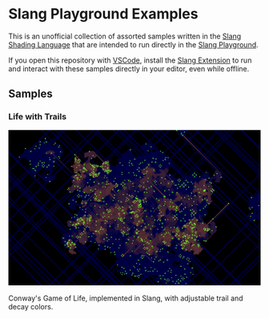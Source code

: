 # Slang Playground Examples

This is an unofficial collection of assorted samples written in the [Slang Shading Language](https://shader-slang.org/) that are intended to run directly in the [Slang Playground](https://shader-slang.org/slang-playground/).

If you open this repository with [VSCode](https://code.visualstudio.com/), install the [Slang Extension](https://marketplace.visualstudio.com/items?itemName=shader-slang.slang-language-extension) to run and interact with these samples directly in your editor, even while offline.

## Samples

### Life with Trails

[![screenshot](Samples/LifeWithTrails.png)](Samples/LifeWithTrails.slang)

Conway's Game of Life, implemented in Slang, with adjustable trail and decay colors.
